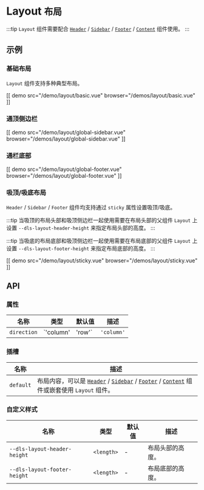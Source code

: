 # Layout <small>布局</small>

:::tip
`Layout` 组件需要配合 [`Header`](./header) / [`Sidebar`](./sidebar) / [`Footer`](./footer) / [`Content`](./content) 组件使用。
:::

## 示例

### 基础布局

`Layout` 组件支持多种典型布局。

[[ demo src="/demo/layout/basic.vue" browser="/demos/layout/basic.vue" ]]

### 通顶侧边栏

[[ demo src="/demo/layout/global-sidebar.vue" browser="/demos/layout/global-sidebar.vue" ]]

### 通栏底部

[[ demo src="/demo/layout/global-footer.vue" browser="/demos/layout/global-footer.vue" ]]

### 吸顶/吸底布局

`Header` / `Sidebar` / `Footer` 组件均支持通过 `sticky` 属性设置吸顶/吸底。

:::tip
当吸顶的布局头部和吸顶侧边栏一起使用需要在布局头部的父组件 `Layout` 上设置 `--dls-layout-header-height` 来指定布局头部的高度。
:::

:::tip
当吸底的布局底部和吸顶侧边栏一起使用需要在布局底部的父组件 `Layout` 上设置 `--dls-layout-footer-height` 来指定布局底部的高度。
:::

[[ demo src="/demo/layout/sticky.vue" browser="/demos/layout/sticky.vue" ]]

## API

### 属性
| 名称 | 类型 | 默认值 | 描述 |
| -- | -- | -- | -- |
| ``direction`` | `'column' | 'row'` | `'column'` | 布局排列方向。在有 `Sidebar` 时，默认为 `'row'`。 |

### 插槽

| 名称 | 描述 |
| -- | -- |
| ``default`` | 布局内容，可以是 [`Header`](./header) / [`Sidebar`](./sidebar) / [`Footer`](./footer) / [`Content`](./content) 组件或嵌套使用 `Layout` 组件。 |

### 自定义样式

| 名称 | 类型 | 默认值 | 描述 |
| -- | -- | -- | -- |
| ``--dls-layout-header-height`` | `<length>` | - | 布局头部的高度。 |
| ``--dls-layout-footer-height`` | `<length>` | - | 布局底部的高度。 |
